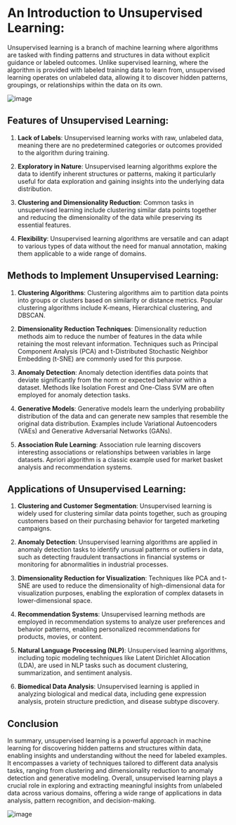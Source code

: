 # An Introduction to Unsupervised Learning:

Unsupervised learning is a branch of machine learning where algorithms are tasked with finding patterns and structures in data without explicit guidance or labeled outcomes. Unlike supervised learning, where the algorithm is provided with labeled training data to learn from, unsupervised learning operates on unlabeled data, allowing it to discover hidden patterns, groupings, or relationships within the data on its own.

![image](https://github.com/Kevin-1001/Basics_of_Machine_Learning/assets/133469619/24b19b91-0972-4bbd-856a-9219f005751a)


## Features of Unsupervised Learning:

1. **Lack of Labels**: Unsupervised learning works with raw, unlabeled data, meaning there are no predetermined categories or outcomes provided to the algorithm during training.

2. **Exploratory in Nature**: Unsupervised learning algorithms explore the data to identify inherent structures or patterns, making it particularly useful for data exploration and gaining insights into the underlying data distribution.

3. **Clustering and Dimensionality Reduction**: Common tasks in unsupervised learning include clustering similar data points together and reducing the dimensionality of the data while preserving its essential features.

4. **Flexibility**: Unsupervised learning algorithms are versatile and can adapt to various types of data without the need for manual annotation, making them applicable to a wide range of domains.

## Methods to Implement Unsupervised Learning:

1. **Clustering Algorithms**: Clustering algorithms aim to partition data points into groups or clusters based on similarity or distance metrics. Popular clustering algorithms include K-means, Hierarchical clustering, and DBSCAN.

2. **Dimensionality Reduction Techniques**: Dimensionality reduction methods aim to reduce the number of features in the data while retaining the most relevant information. Techniques such as Principal Component Analysis (PCA) and t-Distributed Stochastic Neighbor Embedding (t-SNE) are commonly used for this purpose.

3. **Anomaly Detection**: Anomaly detection identifies data points that deviate significantly from the norm or expected behavior within a dataset. Methods like Isolation Forest and One-Class SVM are often employed for anomaly detection tasks.

4. **Generative Models**: Generative models learn the underlying probability distribution of the data and can generate new samples that resemble the original data distribution. Examples include Variational Autoencoders (VAEs) and Generative Adversarial Networks (GANs).

5. **Association Rule Learning**: Association rule learning discovers interesting associations or relationships between variables in large datasets. Apriori algorithm is a classic example used for market basket analysis and recommendation systems.


## Applications of Unsupervised Learning:

1. **Clustering and Customer Segmentation**: Unsupervised learning is widely used for clustering similar data points together, such as grouping customers based on their purchasing behavior for targeted marketing campaigns.

2. **Anomaly Detection**: Unsupervised learning algorithms are applied in anomaly detection tasks to identify unusual patterns or outliers in data, such as detecting fraudulent transactions in financial systems or monitoring for abnormalities in industrial processes.

3. **Dimensionality Reduction for Visualization**: Techniques like PCA and t-SNE are used to reduce the dimensionality of high-dimensional data for visualization purposes, enabling the exploration of complex datasets in lower-dimensional space.

4. **Recommendation Systems**: Unsupervised learning methods are employed in recommendation systems to analyze user preferences and behavior patterns, enabling personalized recommendations for products, movies, or content.

5. **Natural Language Processing (NLP)**: Unsupervised learning algorithms, including topic modeling techniques like Latent Dirichlet Allocation (LDA), are used in NLP tasks such as document clustering, summarization, and sentiment analysis.

6. **Biomedical Data Analysis**: Unsupervised learning is applied in analyzing biological and medical data, including gene expression analysis, protein structure prediction, and disease subtype discovery.

## Conclusion

In summary, unsupervised learning is a powerful approach in machine learning for discovering hidden patterns and structures within data, enabling insights and understanding without the need for labeled examples. It encompasses a variety of techniques tailored to different data analysis tasks, ranging from clustering and dimensionality reduction to anomaly detection and generative modeling. Overall, unsupervised learning plays a crucial role in exploring and extracting meaningful insights from unlabeled data across various domains, offering a wide range of applications in data analysis, pattern recognition, and decision-making.

![image](https://github.com/Kevin-1001/Basics_of_Machine_Learning/assets/133469619/635b961b-5d7d-48b3-b0b9-2814ea9782a4)
